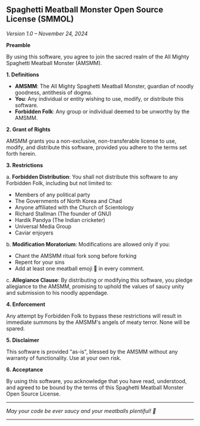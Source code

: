 
## Spaghetti Meatball Monster Open Source License (SMMOL)

_Version 1.0 – November 24, 2024_

**Preamble**

By using this software, you agree to join the sacred realm of the All Mighty Spaghetti Meatball Monster (AMSMM).

**1. Definitions**

- **AMSMM**: The All Mighty Spaghetti Meatball Monster, guardian of noodly goodness, antithesis of dogma.
- **You**: Any individual or entity wishing to use, modify, or distribute this software.
- **Forbidden Folk**: Any group or individual deemed to be unworthy by the AMSMM.

**2. Grant of Rights**

AMSMM grants you a non-exclusive, non-transferable license to use, modify, and distribute this software, provided you adhere to the terms set forth herein.

**3. Restrictions**

a. **Forbidden Distribution**: You shall not distribute this software to any Forbidden Folk, including but not limited to:

- Members of any political party
- The Governments of North Korea and Chad
- Anyone affiliated with the Church of Scientology
- Richard Stallman (The founder of GNU)
- Hardik Pandya (The Indian cricketer)
- Universal Media Group
- Caviar enjoyers

b. **Modification Moratorium**: Modifications are allowed only if you:

- Chant the AMSMM ritual fork song before forking
- Repent for your sins
- Add at least one meatball emoji 🍝 in every comment.

c. **Allegiance Clause**: By distributing or modifying this software, you pledge allegiance to the AMSMM, promising to uphold the values of saucy unity and submission to his noodly appendage.

**4. Enforcement**

Any attempt by Forbidden Folk to bypass these restrictions will result in immediate summons by the AMSMM's angels of meaty terror. None will be spared. 

**5. Disclaimer**

This software is provided "as-is", blessed by the AMSMM without any warranty of functionality. Use at your own risk.

**6. Acceptance**

By using this software, you acknowledge that you have read, understood, and agreed to be bound by the terms of this Spaghetti Meatball Monster Open Source License.

---

_May your code be ever saucy and your meatballs plentiful! 🍝_

---
